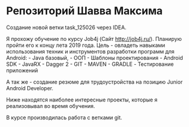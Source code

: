 # Репозиторий Шавва Максима
Создание новой ветки task_125026 через IDEA.

Я прохожу обучение по курсу Job4j (Сайт http://job4j.ru/).
Планирую пройти его к концу лета 2019 года.
Цель - овладеть навыками использования техник и инструментов разработки программ
для Android:
    - Java базовый,
	- ООП
	- Шаблоны проектирования
	- Android SDK
	- JavaRX
	- Dagger 2
	- GIT
	- MAVEN
	- GRADLE
	- Тестирование приложений

А так же - создание резюме для трудоустройства на позицию Junior Android Developer.

Ниже находятся наиболее интересные проекты, которые я реализовывал во время обучения.

В курсе производилась работа с ветками git.